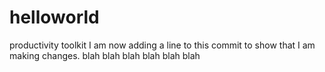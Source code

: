 # helloworld
productivity  toolkit
I am now adding a line to this commit to show that I am making changes.
blah blah blah blah blah blah 
